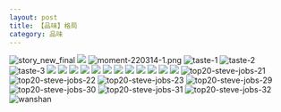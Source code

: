 ```yaml
---
layout: post
title: 【品味】格局
category: 品味
---
```

![story_new_final](http://rab41f8zg.hd-bkt.clouddn.com/img/story_new_final_0322.png)
![](http://ran7ztk3m.hd-bkt.clouddn.com/img/moment-220505-1.png)
![moment-220314-1.png](http://rab41f8zg.hd-bkt.clouddn.com/img/moment-220314-1.png)
![taste-1](http://rab41f8zg.hd-bkt.clouddn.com/img/taste-1.png)
![taste-2](http://rab41f8zg.hd-bkt.clouddn.com/img/taste-2.png)
![taste-3](http://rab41f8zg.hd-bkt.clouddn.com/img/taste-3.png)
![](http://rab41f8zg.hd-bkt.clouddn.com/img/moment-220324-1.png)
![](http://rab41f8zg.hd-bkt.clouddn.com/img/moment-220324-2.png)
![](http://rab41f8zg.hd-bkt.clouddn.com/img/moment-220324-3.png)
![](http://rab41f8zg.hd-bkt.clouddn.com/img/moment-220324-4.png)
![](http://rab41f8zg.hd-bkt.clouddn.com/img/moment-220324-5.png)
![](http://rab41f8zg.hd-bkt.clouddn.com/img/moment-220324-6.png)
![](http://rab41f8zg.hd-bkt.clouddn.com/img/moment-220324-7.png)
![](http://rab41f8zg.hd-bkt.clouddn.com/img/taste-220323-1.png)
![](http://rab41f8zg.hd-bkt.clouddn.com/img/taste-220323-2.png)
![](http://rab41f8zg.hd-bkt.clouddn.com/img/taste-220323-3.png)
![](http://rab41f8zg.hd-bkt.clouddn.com/img/taste-220323-4.png)
![](http://rab41f8zg.hd-bkt.clouddn.com/img/taste-220323-5.png)
![top20-steve-jobs-21](http://rab41f8zg.hd-bkt.clouddn.com/img/jobs-21.png)
![top20-steve-jobs-22](http://rab41f8zg.hd-bkt.clouddn.com/img/jobs-22.png)
![top20-steve-jobs-23](http://rab41f8zg.hd-bkt.clouddn.com/img/jobs-23.png)
![top20-steve-jobs-29](http://rab41f8zg.hd-bkt.clouddn.com/img/jobs-29.png)
![top20-steve-jobs-30](http://rab41f8zg.hd-bkt.clouddn.com/img/jobs-30.png)
![top20-steve-jobs-31](http://rab41f8zg.hd-bkt.clouddn.com/img/jobs-31.png)
![top20-steve-jobs-32](http://rab41f8zg.hd-bkt.clouddn.com/img/jobs-32.png)
![wanshan](http://rab41f8zg.hd-bkt.clouddn.com/img/wanshan.png)



  




